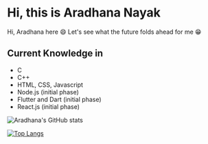 # Hi, this is Aradhana Nayak

Hi, Aradhana here :smile:
Let's see what the future folds ahead for me :grin:

##  Current Knowledge in

 - C 
 - C++
 - HTML, CSS, Javascript
 - Node.js (initial phase)
 - Flutter and Dart (initial phase) 
 - React.js (initial phase)
 
 ![Aradhana's GitHub stats](https://github-readme-stats.vercel.app/api?username=aradhana1807&show_icons=true&theme=radical)
 
 [![Top Langs](https://github-readme-stats.vercel.app/api/top-langs/?username=aradhana1807)](https://github.com/aradhana1807/github-readme-stats)
